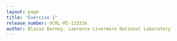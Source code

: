 ```yaml
---
layout: page
title: "Exercise 1"
release_number: UCRL-MI-133316
author: Blaise Barney, Lawrence Livermore National Laboratory
---
```

